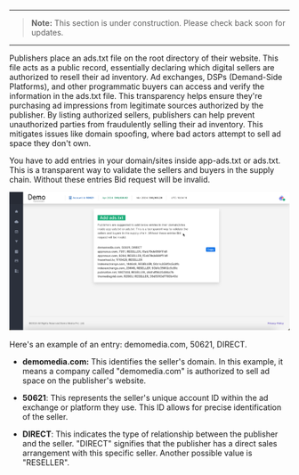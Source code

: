 
***
> **Note:** This section is under construction. Please check back soon for updates.
***

Publishers place an ads.txt file on the root directory of their website. This file acts as a public record, essentially declaring which digital sellers are authorized to resell their ad inventory. Ad exchanges, DSPs (Demand-Side Platforms), and other programmatic buyers can access and verify the information in the ads.txt file. This transparency helps ensure they're purchasing ad impressions from legitimate sources authorized by the publisher. By listing authorized sellers, publishers can help prevent unauthorized parties from fraudulently selling their ad inventory. This mitigates issues like domain spoofing, where bad actors attempt to sell ad space they don't own.

You have to add entries in your domain/sites inside app-ads.txt or ads.txt. This is a transparent way to validate the sellers and buyers in the supply chain. Without these entries Bid request will be invalid.

![img.png](assets/adstxt.png)

Here's an example of an entry: demomedia.com, 50621, DIRECT.

- **demomedia.com:** This identifies the seller's domain.  In this example, it means a company called "demomedia.com" is authorized to sell ad space on the publisher's website.

- **50621**:  This represents the seller's unique account ID within the ad exchange or platform they use. This ID allows for precise identification of the seller.

- **DIRECT**:  This indicates the type of relationship between the publisher and the seller. "DIRECT" signifies that the publisher has a direct sales arrangement with this specific seller. Another possible value is "RESELLER".